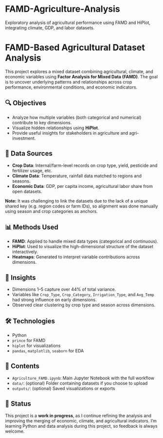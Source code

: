 # FAMD-Agriculture-Analysis
Exploratory analysis of agricultural performance using FAMD and HiPlot, integrating climate, GDP, and labor datasets.
# FAMD-Based Agricultural Dataset Analysis

This project explores a mixed dataset combining agricultural, climate, and economic variables using **Factor Analysis for Mixed Data (FAMD)**. The goal is to uncover underlying patterns and relationships across crop performance, environmental conditions, and economic indicators.

## 🔍 Objectives
- Analyze how multiple variables (both categorical and numerical) contribute to key dimensions.
- Visualize hidden relationships using **HiPlot**.
- Provide useful insights for stakeholders in agriculture and agri-investment.

## 📁 Data Sources
- **Crop Data**: Internal/farm-level records on crop type, yield, pesticide and fertilizer usage, etc.
- **Climate Data**: Temperature, rainfall data matched to regions and seasons.
- **Economic Data**: GDP, per capita income, agricultural labor share from open datasets.

**Note:** It was challenging to link the datasets due to the lack of a unique shared key (e.g. region codes or farm IDs), so alignment was done manually using season and crop categories as anchors.

## 📊 Methods Used
- **FAMD**: Applied to handle mixed data types (categorical and continuous).
- **HiPlot**: Used to visualize the high-dimensional structure of the dataset interactively.
- **Heatmaps**: Generated to interpret variable contributions across dimensions.

## 🧠 Insights
- Dimensions 1–5 capture over 44% of total variance.
- Variables like `Crop_Type`, `Crop_Category`, `Irrigation_Type`, and `Avg_Temp` had strong influence on early dimensions.
- Observed clear clustering by crop type and season across dimensions.

## 🛠 Technologies
- Python
- `prince` for FAMD
- `hiplot` for visualizations
- `pandas`, `matplotlib`, `seaborn` for EDA

## 📂 Contents
- `Agriculture_FAMD.ipynb`: Main Jupyter Notebook with the full workflow
- `data/`: (optional) Folder containing datasets if you choose to upload
- `outputs/`: (optional) Saved visualizations or exports

## 🚧 Status
This project is a **work in progress**, as I continue refining the analysis and improving the merging of economic, climate, and agricultural indicators. I’m learning Python and data analysis during this project, so feedback is always welcome.



